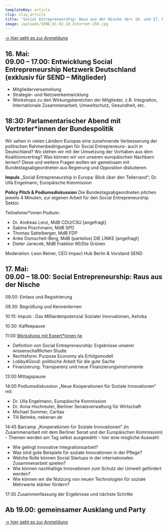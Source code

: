 ```yaml
---
templateKey: article
clip: clip_article
title: 'Social Entrepreneurship: Raus aus der Nische <br> 16. und 17. Mai in Berlin'
image: /uploads/SEND_01.02.18_Internet-256.jpg
---
```

[→ hier geht es zur Anmeldung](https://www.eventbrite.de/e/social-entrepreneurship-raus-aus-der-nische-tickets-58867434080)

## 16. Mai: <br> 09.00 – 17.00: Entwicklung Social Entrepreneurship Netzwerk Deutschland (exklusiv für SEND – Mitglieder)

* Mitgliederversammlung
* Strategie- und Netzwerkentwicklung
* Workshops zu den Wirkungsbereichen der Mitglieder, z.B. Integration, Internationale Zusammenarbeit, Umweltschutz, Gesundheit,  etc.

## 18:30: Parlamentarischer Abend mit Vertreter*innen der Bundespolitik

Wir sehen in vielen Ländern Europas eine zunehmende Verbesserung der politischen
Rahmenbedingungen für Social Entrepreneurs– auch in Deutschland? Wo stehen wir mit der
Umsetzung der Vorhaben aus dem Koalitionsvertrag? Was können wir von unseren europäischen
Nachbarn lernen? Diese und weitere Fragen wollen wir gemeinsam mit Bundestagsabgeordneten aus
Regierung und Opposition diskutieren.

**Impuls**
„Social Entrepreneurship in Europa: Blick über den Tellerrand“; Dr. Ulla Engelmann, Europäische Kommission

**Policy Pitch & Podiumsdiskussion**
Die Bundestagsabgeordneten pitchen jeweils 4 Minuten, zur eigenen Arbeit für den Social
Entrepreneurship Sektor.

Teilnehmer*innen Podium:

* Dr. Andreas Lenz, MdB CDU/CSU \[angefragt]
* Sabine Poschmann, MdB SPD
* Thomas Sattelberger, MdB FDP
* Anke Domscheit-Berg, MdB (parteilos) DIE LINKE \[angefragt]
* Dieter Janecek, MdB Fraktion 90/Die Grünen

Moderation: Leon Reiner, CEO Impact Hub Berlin & Vorstand SEND

## 17. Mai: <br> 09.00 – 18.00: Social Entrepreneurship: Raus aus der Nische

09.00: Einlass und Registrierung

09.30: Begrüßung und Kennenlernen

10:15: Impuls : Das Milliardenpotenzial Sozialer Innovationen, Ashoka

10:30: Kaffeepause

11:00 [Workshops mit Expert*innen (w ](https://www.send-ev.de/uploads/beschreibung-workshops.pdf)

* Definition von Social Entrepreneurship: Ergebnisse unserer wissenschaftlichen Studie
* Rechtsform: Purpose Economy als Erfolgsmodell
* Lobby4Good: politische Arbeit für die gute Sache
* Finanzierung: Transparenz und neue Finanzierungsinstrumente

13:00 Mittagspause

14:00 Podiumsdiskussion „Neue Kooperationen für Soziale Innovationen“ mit

* Dr. Ulla Engelmann, Europäische Kommission
* Dr. Anna  Hochreuter, Berliner Senatsverwaltung für Wirtschaft
* Michael Sommer, Caritas
* Till Behnke, nebenan.de

14:45 Barcamp „Kooperationen für Soziale Innovationen“ (in Zusammenarbeit mit dem Berliner
Senat und der Europäischen Kommission) - Themen werden am Tag selbst ausgewählt – hier eine mögliche Auswahl:

* Wie gelingt innovative Integrationsarbeit?
* Was sind gute Beispiele für soziale Innovationen in der Pflege?
* Welche Rolle können Social Startups in der internationalen Zusammenarbeit spielen?
* Wie können nachhaltige Innovationen zum Schutz der Umwelt gefördert werden?
* Wie können wir die Nutzung von neuen Technologien für soziale Mehrwerte stärker
  fördern?

17:30 Zusammenfassung der Ergebnisse  und nächste Schritte

## Ab 19.00: gemeinsamer Ausklang und Party

[→ hier geht es zur Anmeldung](https://www.eventbrite.de/e/social-entrepreneurship-raus-aus-der-nische-tickets-58867434080)
